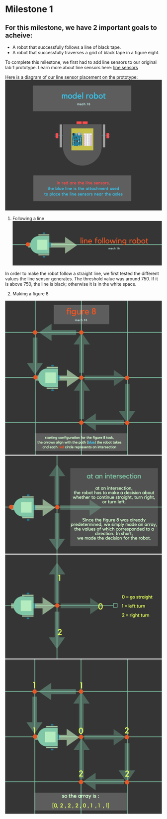 # Milestone 1

## For this milestone, we have 2 important goals to acheive:
  * A robot that successfully follows a line of black tape.
  * A robot that successfully traverses a grid of black tape in a figure eight.
  

To complete this milestone, we first had to add line sensors to our original lab 1 prototype. Learn more about line sensors here: [line sensors](https://www.sparkfun.com/products/9453)


Here is a diagram of our line sensor placement on the prototype:
![mod.png](mod.png)

1. Following a line
![line_follow.png](line_follow.png)

In order to make the robot follow a straight line, we first tested the different values the line sensor generates. The threshold value was around 750. If it is above 750, the line is black; otherwise it is in the white space. 




2. Making a figure 8

![fig.png](fig.png)
![png.png](png.png)
![g.png](g.png)
![array.pnh](array.png)



